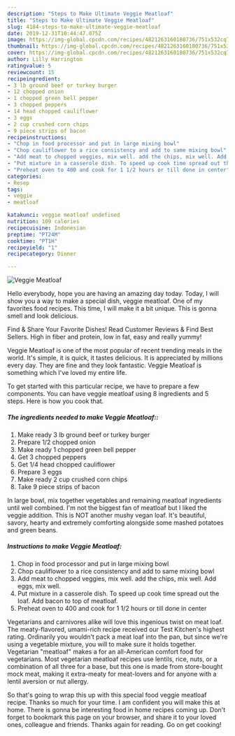 ```yaml
---
description: "Steps to Make Ultimate Veggie Meatloaf"
title: "Steps to Make Ultimate Veggie Meatloaf"
slug: 4184-steps-to-make-ultimate-veggie-meatloaf
date: 2019-12-31T10:44:47.075Z
image: https://img-global.cpcdn.com/recipes/4821263160180736/751x532cq70/veggie-meatloaf-recipe-main-photo.jpg
thumbnail: https://img-global.cpcdn.com/recipes/4821263160180736/751x532cq70/veggie-meatloaf-recipe-main-photo.jpg
cover: https://img-global.cpcdn.com/recipes/4821263160180736/751x532cq70/veggie-meatloaf-recipe-main-photo.jpg
author: Lilly Harrington
ratingvalue: 5
reviewcount: 15
recipeingredient:
- 3 lb ground beef or turkey burger
- 12 chopped onion
- 1 chopped green bell pepper
- 3 chopped peppers
- 14 head chopped cauliflower
- 3 eggs
- 2 cup crushed corn chips
- 9 piece strips of bacon
recipeinstructions:
- "Chop in food processor and put in large mixing bowl"
- "Chop cauliflower to a rice consistency and add to same mixing bowl"
- "Add meat to chopped veggies, mix well. add the chips, mix well. Add eggs, mix well."
- "Put mixture in a casserole dish. To speed up cook time spread out the loaf. Add bacon to top of meatloaf."
- "Preheat oven to 400 and cook for 1 1/2 hours or till done in center"
categories:
- Resep
tags:
- veggie
- meatloaf

katakunci: veggie meatloaf undefined
nutrition: 109 calories
recipecuisine: Indonesian
preptime: "PT24M"
cooktime: "PT1H"
recipeyield: "1"
recipecategory: Dinner

---
```



![Veggie Meatloaf](https://img-global.cpcdn.com/recipes/4821263160180736/751x532cq70/veggie-meatloaf-recipe-main-photo.jpg)

Hello everybody, hope you are having an amazing day today. Today, I will show you a way to make a special dish, veggie meatloaf. One of my favorites food recipes. This time, I will make it a bit unique. This is gonna smell and look delicious.

Find &amp; Share Your Favorite Dishes! Read Customer Reviews &amp; Find Best Sellers. High in fiber and protein, low in fat, easy and really yummy!

Veggie Meatloaf is one of the most popular of recent trending meals in the world. It's simple, it is quick, it tastes delicious. It is appreciated by millions every day. They are fine and they look fantastic. Veggie Meatloaf is something which I've loved my entire life.


To get started with this particular recipe, we have to prepare a few components. You can have veggie meatloaf using 8 ingredients and 5 steps. Here is how you cook that.

##### The ingredients needed to make Veggie Meatloaf::

1. Make ready 3 lb ground beef or turkey burger
1. Prepare 1/2 chopped onion
1. Make ready 1 chopped green bell pepper
1. Get 3 chopped peppers
1. Get 1/4 head chopped cauliflower
1. Prepare 3 eggs
1. Make ready 2 cup crushed corn chips
1. Take 9 piece strips of bacon


In large bowl, mix together vegetables and remaining meatloaf ingredients until well combined. I&#39;m not the biggest fan of meatloaf but I liked the veggie addition. This is NOT another mushy vegan loaf. It&#39;s beautiful, savory, hearty and extremely comforting alongside some mashed potatoes and green beans. 

##### Instructions to make Veggie Meatloaf:

1. Chop in food processor and put in large mixing bowl
1. Chop cauliflower to a rice consistency and add to same mixing bowl
1. Add meat to chopped veggies, mix well. add the chips, mix well. Add eggs, mix well.
1. Put mixture in a casserole dish. To speed up cook time spread out the loaf. Add bacon to top of meatloaf.
1. Preheat oven to 400 and cook for 1 1/2 hours or till done in center


Vegetarians and carnivores alike will love this ingenious twist on meat loaf. The meaty-flavored, umami-rich recipe received our Test Kitchen&#39;s highest rating. Ordinarily you wouldn&#39;t pack a meat loaf into the pan, but since we&#39;re using a vegetable mixture, you will to make sure it holds together. Vegetarian &#34;meatloaf&#34; makes a for an all-American comfort food for vegetarians. Most vegetarian meatloaf recipes use lentils, rice, nuts, or a combination of all three for a base, but this one is made from store-bought mock meat, making it extra-meaty for meat-lovers and for anyone with a lentil aversion or nut allergy. 

So that's going to wrap this up with this special food veggie meatloaf recipe. Thanks so much for your time. I am confident you will make this at home. There is gonna be interesting food in home recipes coming up. Don't forget to bookmark this page on your browser, and share it to your loved ones, colleague and friends. Thanks again for reading. Go on get cooking!
